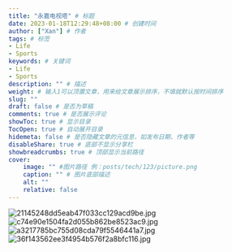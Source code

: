 ```yaml
---
title: "永嘉电视塔" # 标题
date: 2023-01-18T12:29:48+08:00 # 创建时间
author: ["Xan"] # 作者
tags: # 标签
- Life 
- Sports 
keywords: # 关键词
- Life 
- Sports 
description: "" # 描述
weight: # 输入1可以顶置文章，用来给文章展示排序，不填就默认按时间排序
slug: ""
draft: false # 是否为草稿
comments: true # 是否展示评论
showToc: true # 显示目录
TocOpen: true # 自动展开目录
hidemeta: false # 是否隐藏文章的元信息，如发布日期、作者等
disableShare: true # 底部不显示分享栏
showbreadcrumbs: true # 顶部显示当前路径
cover:
    image: "" #图片路径 例：posts/tech/123/picture.png
    caption: "" # 图片底部描述
    alt: ""
    relative: false
---
```


![21145248dd5eab47f033cc129acd9be.jpg](https://bu.dusays.com/2023/01/18/63c775e2b61f0.jpg)
![c74e90e1504fa2d055b862be8523ac9.jpg](https://bu.dusays.com/2023/01/18/63c775e7d4d1f.jpg)
![a3217785bc755d08cda79f5546441a7.jpg](https://bu.dusays.com/2023/01/18/63c775eb4e3cd.jpg)
![36f143562ee3f4954b576f2a8bfc116.jpg](https://bu.dusays.com/2023/01/18/63c775ee4e9b3.jpg)
